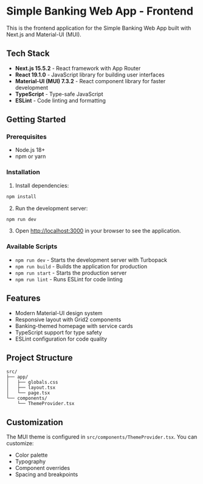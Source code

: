 # Simple Banking Web App - Frontend

This is the frontend application for the Simple Banking Web App built with Next.js and Material-UI (MUI).

## Tech Stack

- **Next.js 15.5.2** - React framework with App Router
- **React 19.1.0** - JavaScript library for building user interfaces
- **Material-UI (MUI) 7.3.2** - React component library for faster development
- **TypeScript** - Type-safe JavaScript
- **ESLint** - Code linting and formatting

## Getting Started

### Prerequisites

- Node.js 18+
- npm or yarn

### Installation

1. Install dependencies:
```bash
npm install
```

2. Run the development server:
```bash
npm run dev
```

3. Open [http://localhost:3000](http://localhost:3000) in your browser to see the application.

### Available Scripts

- `npm run dev` - Starts the development server with Turbopack
- `npm run build` - Builds the application for production
- `npm run start` - Starts the production server
- `npm run lint` - Runs ESLint for code linting

## Features

- Modern Material-UI design system
- Responsive layout with Grid2 components
- Banking-themed homepage with service cards
- TypeScript support for type safety
- ESLint configuration for code quality

## Project Structure

```
src/
├── app/
│   ├── globals.css
│   ├── layout.tsx
│   └── page.tsx
└── components/
    └── ThemeProvider.tsx
```

## Customization

The MUI theme is configured in `src/components/ThemeProvider.tsx`. You can customize:
- Color palette
- Typography
- Component overrides
- Spacing and breakpoints
